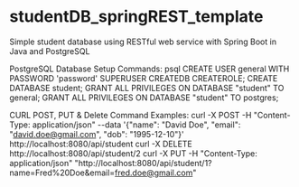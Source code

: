 # studentDB_springREST_template
Simple student database using RESTful web service with Spring Boot in Java and PostgreSQL

PostgreSQL Database Setup Commands:
psql
CREATE USER general WITH PASSWORD 'password' SUPERUSER CREATEDB CREATEROLE;
CREATE DATABASE student;
GRANT ALL PRIVILEGES ON DATABASE "student" TO general;
GRANT ALL PRIVILEGES ON DATABASE "student" TO postgres;

CURL POST, PUT & Delete Command Examples:
curl -X POST -H "Content-Type: application/json" --data '{"name": "David Doe", "email": "david.doe@gmail.com", "dob": "1995-12-10"}' http://localhost:8080/api/student
curl -X DELETE http://localhost:8080/api/student/2
curl -X PUT -H "Content-Type: application/json" "http://localhost:8080/api/student/1?name=Fred%20Doe&email=fred.doe@gmail.com"
